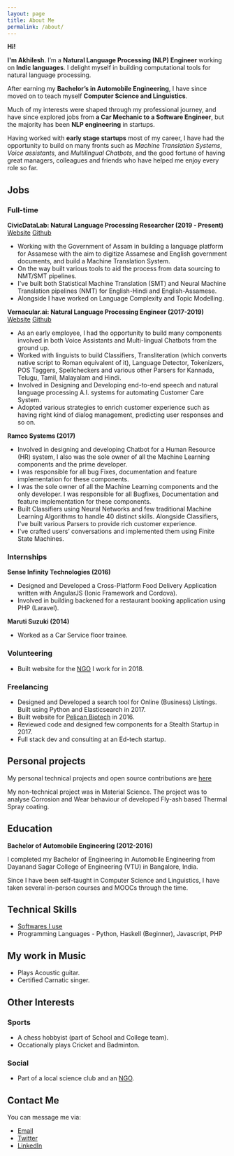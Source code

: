 ```yaml
---
layout: page
title: About Me
permalink: /about/
---
```


**Hi!**

**I'm Akhilesh**. I’m a **Natural Language Processing (NLP) Engineer** working on **Indic languages**. I delight myself in building computational tools for natural language processing.

After earning my **Bachelor’s in Automobile Engineering**, I have since moved on to teach myself **Computer Science and Linguistics**.

Much of my interests were shaped through my professional journey, and have since explored jobs from **a Car Mechanic to a Software Engineer**, but the majority has been **NLP engineering** in startups.

Having worked with **early stage startups** most of my career, I have had the opportunity to build on many fronts such as _Machine Translation Systems_, _Voice assistants_, and _Multilingual Chatbots_, and the good fortune of having great managers, colleagues and friends who have helped me enjoy every role so far.


## Jobs

### Full-time

**CivicDataLab: Natural Language Processing Researcher (2019 - Present)** [Website](https://www.civicdatalab.in/) [Github](github.com/civicdatalab/)

- Working with the Government of Assam in building a language platform for Assamese with the aim to digitize Assamese and English government documents, and build a Machine Translation System.
- On the way built various tools to aid the process from data sourcing to NMT/SMT pipelines.
- I've built both Statistical Machine Translation (SMT) and Neural Machine Translation pipelines (NMT) for English-Hindi and English-Assamese.
- Alongside I have worked on Language Complexity and Topic Modelling.


**Vernacular.ai: Natural Language Processing Engineer (2017-2019)** [Website](https://vernacular.ai) [Github](github.com/civicdatalab/)

- As an early employee, I had the opportunity to build many components involved in both Voice Assistants and Multi-lingual Chatbots from the ground up.
- Worked with linguists to build Classifiers, Transliteration (which converts native script to Roman equivalent of it), Language Detector, Tokenizers, POS Taggers, Spellcheckers and various other Parsers for Kannada, Telugu, Tamil, Malayalam and Hindi.
- Involved in Designing and Developing end-to-end speech and natural language processing A.I. systems for automating Customer Care System.
- Adopted various strategies to enrich customer experience such as having right kind of dialog management, predicting user responses and so on.


**Ramco Systems (2017)**

- Involved in designing and developing Chatbot for a Human Resource (HR) system, I also was the sole owner of all the Machine Learning components and the prime developer.
- I was responsible for all bug Fixes, documentation and feature implementation for these components.
- I was the sole owner of all the Machine Learning components and the only developer. I was responsible for all Bugfixes, Documentation and feature implementation for these components.
- Built Classifiers using Neural Networks and few traditional Machine Learning Algorithms to handle 40 distinct skills. Alongside Classifiers, I've built various Parsers to provide rich customer experience.
- I've crafted users’ conversations and implemented them using Finite State Machines.


### Internships

**Sense Infinity Technologies (2016)**

- Designed and Developed a Cross-Platform Food Delivery Application written with AngularJS (Ionic Framework and Cordova).
- Involved in building backened for a restaurant booking application using PHP (Laravel).


**Maruti Suzuki (2014)**

- Worked as a Car Service floor trainee.


### Volunteering

- Built website for the [NGO](http://panchajanya.org) I work for in 2018.


### Freelancing

- Designed and Developed a search tool for Online (Business) Listings. Built using Python and Elasticsearch in 2017.
- Built website for [Pelican Biotech](http://pelicanbiotech.com) in 2016.
- Reviewed code and designed few components for a Stealth Startup in 2017.
- Full stack dev and consulting at an Ed-tech startup.


## Personal projects

My personal technical projects and open source contributions are [here](https://github.com/akki2825)

My non-technical project was in Material Science. The project was to analyse Corrosion and Wear behaviour of developed Fly-ash based Thermal Spray coating.


## Education

**Bachelor of Automobile Engineering (2012-2016)**

I completed my Bachelor of Engineering in Automobile Engineering from Dayanand Sagar College of Engineering (VTU) in Bangalore, India.

Since I have been self-taught in Computer Science and Linguistics, I have taken several in-person courses and MOOCs through the time.


## Technical Skills

- [Softwares I use](https://akki2825.github.io/personal-config/2020/05/21/softwares-i-use.html)
- Programming Languages - Python, Haskell (Beginner), Javascript, PHP


## My work in Music

- Plays Acoustic guitar.
- Certified Carnatic singer.


## Other Interests

### Sports

- A chess hobbyist (part of School and College team).
- Occationally plays Cricket and Badminton.


### Social

- Part of a local science club and an [NGO](http://panchajanya.org).


## Contact Me

You can message me via:

- [Email](mailto:akki.kr94@gmail.com)
- [Twitter](https://twitter.com/Akhilesh_k_r)
- [LinkedIn](https://www.linkedin.com/in/akhilesh-kr/)
